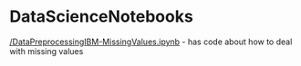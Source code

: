 # DataScienceNotebooks

[/DataPreprocessingIBM-MissingValues.ipynb](https://github.com/StefanSilver3/DataScienceNotebooks/blob/main/DataPreprocessingIBM-MissingValues.ipynb) - has code about how to deal with missing values

